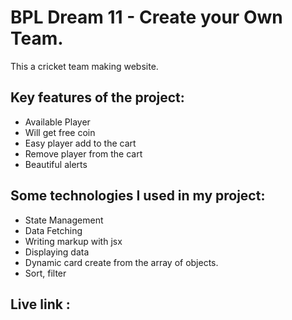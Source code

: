# BPL Dream 11 - Create your Own Team.
This a cricket team making website. 

## Key features of the project:
- Available Player
- Will get free coin
- Easy player add to the cart
- Remove player from the cart
- Beautiful alerts 

## Some technologies I used in my project:
- State Management
- Data Fetching 
- Writing markup with jsx
- Displaying data
- Dynamic card create from the array of objects.
- Sort, filter

## Live link : 